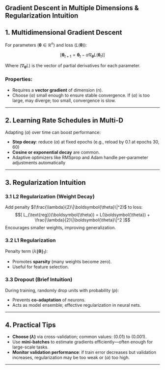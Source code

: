 ## Gradient Descent in Multiple Dimensions & Regularization Intuition

## 1. Multidimensional Gradient Descent

For parameters $(\boldsymbol{\theta} \in \mathbb{R}^n)$ and loss $(L(\boldsymbol{\theta}))$:

$$[
\boldsymbol{\theta}_{t+1} = \boldsymbol{\theta}_t - \alpha \nabla_{\boldsymbol{\theta}} L(\boldsymbol{\theta}_t)
]$$

Where $(\nabla_{\boldsymbol{\theta}}L)$ is the vector of partial derivatives for each parameter.

### Properties:
- Requires a **vector gradient** of dimension \(n\).
- Choose $( \alpha )$ small enough to ensure stable convergence. If $(\alpha)$ is too large, may diverge; too small, convergence is slow.

---

## 2. Learning Rate Schedules in Multi-D

Adapting $(\alpha)$ over time can boost performance:
- **Step decay**: reduce $( \alpha )$ at fixed epochs (e.g., reload by 0.1 at epochs 30, 60)
- **Cosine or exponential decay** are common.
- Adaptive optimizers like RMSprop and Adam handle per-parameter adjustments automatically

---

## 3. Regularization Intuition

### 3.1 L2 Regularization (Weight Decay)
Add penalty $(\frac{\lambda}{2}\|\boldsymbol{\theta}\|^2)$ to loss:
$$[
L_{\text{reg}}(\boldsymbol{\theta}) = L(\boldsymbol{\theta}) + \frac{\lambda}{2}\|\boldsymbol{\theta}\|^2
]$$
Encourages smaller weights, improving generalization.

### 3.2 L1 Regularization
Penalty term $(\lambda\|\boldsymbol{\theta}\|_1)$:
- Promotes **sparsity** (many weights become zero).
- Useful for feature selection.

### 3.3 Dropout (Brief Intuition)
During training, randomly drop units with probability $(p)$:
- Prevents **co-adaptation** of neurons.
- Acts as model ensemble; effective regularization in neural nets.

---

## 4. Practical Tips

- **Choose $(\lambda)$** via cross-validation; common values: $(0.01)$ to $(0.001)$.
- Use **mini-batches** to estimate gradients efficiently—often enough for large-scale tasks.
- **Monitor validation performance**: if train error decreases but validation increases, regularization may be too weak or $( \alpha )$ too high.

---